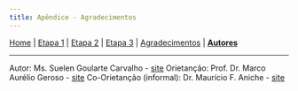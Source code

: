 ```yaml
---
title: Apêndice - Agradecimentos
---
```


[Home](/master-degree-dissertation) | [Etapa 1](etapa-1) | [Etapa 2](etapa-2) | [Etapa 3](etapa-3) | [Agradecimentos](agradecimentos) | [<b>Autores</b>](autores) 
<hr/>

Autor: Ms. Suelen Goularte Carvalho - <a href="http://suelengc.com" target="_blank">site</a>
Orietanção: Prof. Dr. Marco Aurélio Geroso - <a href="https://www.ime.usp.br/~gerosa" target="_blank">site</a>
Co-Orietanção (informal): Dr. Maurício F. Aniche - <a href="http://www.mauricioaniche.com" target="_blank">site</a>